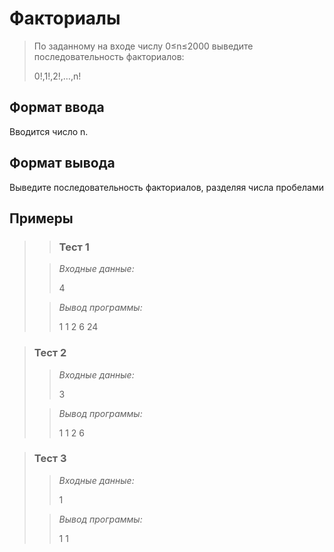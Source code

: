 # Факториалы

>По заданному на входе числу 0≤n≤2000 выведите последовательность факториалов:
>
>0!,1!,2!,…,n!

## Формат ввода

Вводится число n.

## Формат вывода

Выведите последовательность факториалов, разделяя числа пробелами

 ## Примеры
>
>>### Тест 1
> 
>>*Входные данные:*
>>
>>4
>
>>*Вывод программы:*
>>
>>1 1 2 6 24

 
>### Тест 2
>
>>*Входные данные:*
>>
>>
>>3
> 
>>*Вывод программы:*
>>
>>1 1 2 6
>>
>>

>### Тест 3
>>
>>*Входные данные:*
>>
>>1
>
>>*Вывод программы:*
>>
>>1 1
